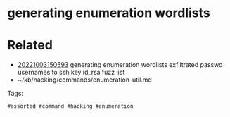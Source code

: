 # generating enumeration wordlists

# Related

- [20221003150593](/zet/20221003150593/README.md) generating enumeration wordlists exfiltrated passwd usernames to ssh key id_rsa fuzz list
- ~/kb/hacking/commands/enumeration-util.md

Tags:

    #assorted #command #hacking #enumeration
